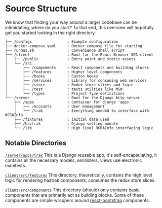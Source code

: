 # Source Structure

We know that finding your way around a larger codebase can be intimidating, where do you
start?
To that end, this overview will hopefully get you started looking in the right
directory.

```
├── /configs                : Example configuration
├── docker-compose.yaml     : Docker compose file for starting
├── runhaz.sh               : Convenience shell script
├── /client                 : Root for the React Browser SPA client
│   ├── /public             : Entry point and static assets
│   └── /src
│       ├── /components     : React componets and building blocks
│       ├── /features       : Higher level components
│       ├── /hooks          : Custon hooks
│       ├── /services       : Library for consuming web services
│       ├── /store          : Redux store slices and logic
│       ├── /test           : tests utilties like MSW
│       └── /types          : Project Type definitions
└── /server                 : Root for the Django http server
    ├── /apps               : Container for django 'apps'
    │   ├── /accounts       : User management
    │   └── /trak           : Everything needed to interface with RCRAInfo
    ├── /fixtures           : initial data used
    ├── /haztrak            : Django setting module
    └── /lib                : High livel RCRAInfo interfacing logic
```

## Notable Directories

[`/server/apps/trak`](https://github.com/USEPA/haztrak/tree/main/server/apps/trak)
This is a Django reusable app, it's self-encapsulating, it contains
all the necessary models, serializers, views use electronic manifests.

[`client/src/features`](https://github.com/USEPA/haztrak/tree/main/client/src/features)
This directory, theoretically, contains the high level logic for
rendering haztrak components, consumes the redux store slices.

[`client/src/components`](https://github.com/USEPA/haztrak/tree/main/client/src/components)
This directory (should) only contains basic components that are
primarily act as building blocks. Some of these components are
simple wrappers around [react-bootstrap](https://react-bootstrap.github.io/) components.
